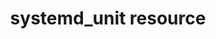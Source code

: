 ---
resource_reference: true
properties_shortcode: 
resources_common_guards: true
resources_common_notification: true
resources_common_properties: true
unit_file_verification: true
title: systemd_unit resource
resource: systemd_unit
aliases:
- "/resource_systemd_unit.html"
menu:
  infra:
    title: systemd_unit
    identifier: chef_infra/cookbook_reference/resources/systemd_unit systemd_unit
    parent: chef_infra/cookbook_reference/resources
resource_description_list:
- markdown: 'Use the **systemd_unit** resource to create, manage, and run [systemd

    units](https://www.freedesktop.org/software/systemd/man/systemd.html#Concepts).'
resource_new_in: '12.11'
syntax_full_code_block: |-
  systemd_unit 'name' do
    content              String, Hash
    triggers_reload      true, false # default value: true
    unit_name            String # default value: 'name' unless specified
    user                 String
    verify               true, false # default value: true
    action               Symbol # defaults to :nothing if not specified
  end
syntax_properties_list: 
syntax_full_properties_list:
- "`systemd_unit` is the resource."
- "`name` is the name given to the resource block."
- "`action` identifies which steps Chef Infra Client will take to bring the node into
  the desired state."
- "`content`, `triggers_reload`, `unit_name`, `user`, and `verify` are the properties
  available to this resource."
actions_list:
  :create:
    markdown: Create a unit file, if it does not already exist.
  :delete:
    markdown: Delete a unit file, if it exists.
  :enable:
    markdown: Ensure the unit will be started after the next system boot.
  :disable:
    markdown: Ensure the unit will not be started after the next system boot.
  :nothing:
    markdown: Default. Do nothing with the unit.
  :mask:
    markdown: Ensure the unit will not start, even to satisfy dependencies.
  :unmask:
    markdown: Stop the unit from being masked and cause it to start as specified.
  :preset:
    markdown: "Restore the preset \"enable/disable\" configuration for a unit.\n *New\
      \ in Chef Client 14.0.*"
  :reenable:
    markdown: "Reenable a unit file.\n *New in Chef Client 14.0.*"
  :revert:
    markdown: "Revet to a vendor's version of a unit file.\n *New in Chef Client 14.0.*"
  :start:
    markdown: Start a unit based in its systemd unit file.
  :stop:
    markdown: Stop a running unit.
  :restart:
    markdown: Restart a unit.
  :reload:
    markdown: Reload the configuration file for a unit.
  :try_restart:
    markdown: Try to restart a unit if the unit is running.
  :reload_or_restart:
    markdown: For units that are services, this action reloads the configuration of
      the service without restarting, if possible; otherwise, it will restart the
      service so the new configuration is applied.
  :reload_or_try_restart:
    markdown: For units that are services, this action reloads the configuration of
      the service without restarting, if possible; otherwise, it will try to restart
      the service so the new configuration is applied.
properties_list:
- property: content
  ruby_type: String, Hash
  required: false
  description_list:
  - markdown: A string or hash that contains a systemd [unit file](https://www.freedesktop.org/software/systemd/man/systemd.unit.html)
      definition that describes the properties of systemd-managed entities, such as
      services, sockets, devices, and so on. In Chef Infra Client 14.4 or later, repeatable
      options can be implemented with an array.
- property: triggers_reload
  ruby_type: true, false
  required: false
  default_value: 'true'
  description_list:
  - markdown: Specifies whether to trigger a daemon reload when creating or deleting
      a unit.
- property: unit_name
  ruby_type: String
  required: false
  default_value: The resource block's name
  new_in: '13.7'
  description_list:
  - markdown: The name of the unit file if it differs from the resource block's name.
- property: user
  ruby_type: String
  required: false
  description_list:
  - markdown: The user account that the systemd unit process is run under. The path
      to the unit for that user would be something like '/etc/systemd/user/sshd.service'.
      If no user account is specified, the systemd unit will run under a 'system'
      account, with the path to the unit being something like '/etc/systemd/system/sshd.service'.
- property: verify
  ruby_type: true, false
  required: false
  default_value: 'true'
  description_list:
  - markdown: 'Specifies if the unit will be verified before installation. Systemd can be overly strict when verifying units, so in certain cases it is preferable not to verify the unit.'
examples: "
  Create etcd systemd service unit file from a Hash\n\n  ``` ruby\n\
  \  systemd_unit 'etcd.service' do\n    content({Unit: {\n              Description:\
  \ 'Etcd',\n              Documentation: ['https://coreos.com/etcd', 'man:etcd(1)'],\n\
  \              After: 'network.target',\n            },\n            Service: {\n\
  \              Type: 'notify',\n              ExecStart: '/usr/local/etcd',\n  \
  \            Restart: 'always',\n            },\n            Install: {\n      \
  \        WantedBy: 'multi-user.target',\n            }})\n    action [:create, :enable]\n\
  \  end\n  ```\n\n  Create etcd systemd service unit file from a String\n\n  ```\
  \ ruby\n  systemd_unit 'sysstat-collect.timer' do\n    content <<-EOU.gsub(/^\\\
  s+/, '')\n    [Unit]\n    Description=Run system activity accounting tool every\
  \ 10 minutes\n\n    [Timer]\n    OnCalendar=*:00/10\n\n    [Install]\n    WantedBy=sysstat.service\n\
  \    EOU\n\n    action [:create, :enable]\n  end\n  ```\n  ```\n"

---